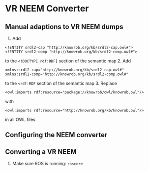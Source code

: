 # VR NEEM Converter

## Manual adaptions to VR NEEM dumps

1. Add
```owl
<!ENTITY srdl2-cap "http://knowrob.org/kb/srdl2-cap.owl#">
<!ENTITY srdl2-comp "http://knowrob.org/kb/srdl2-comp.owl#">
```
to the `<!DOCTYPE rdf:RDF[` section of the semantic map
2. Add
```owl
xmlns:srdl2-cap="http://knowrob.org/kb/srdl2-cap.owl#"
xmlns:srdl2-comp="http://knowrob.org/kb/srdl2-comp.owl#"
```
to the `<rdf:RDF` section of the semantic map
3. Replace
```owl
<owl:imports rdf:resource="package://knowrob/owl/knowrob.owl"/>
```
with
```owl
<owl:imports rdf:resource="http://knowrob.org/kb/knowrob.owl"/>
```
in all OWL files

## Configuring the NEEM converter

## Converting a VR NEEM

1. Make sure ROS is running: `roscore`
```
